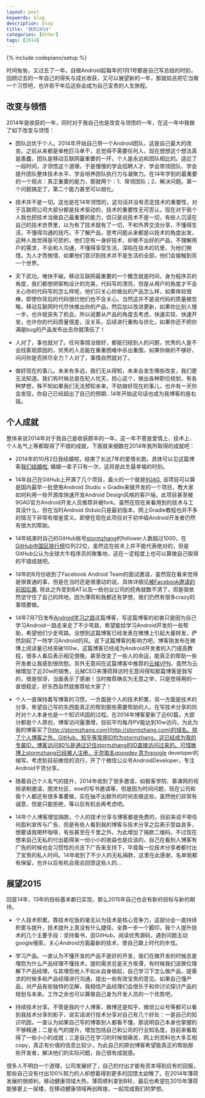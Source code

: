 ```yaml
---
layout: post
keywords: blog
description: blog
title: "我的2014"
categories: [Other]
tags: [2014]
---
```

{% include codepiano/setup %}

时间匆匆，又过去了一年。自做Android起每年的1月1号都是自己写总结的时刻，回顾过去的一年自己的得失与成长收获，又可以展望新的一年，那就姑且把它当做一个习惯吧，也许若干年后这些会成为自己宝贵的人生旅程。

## 改变与领悟

2014年是收获的一年，同时对于我自己也是改变与领悟的一年，在这一年中我做了如下改变与领悟：

* 团队远优于个人。2014年开始自己带一个Android团队，这是自己最大的改变。之前从来都是单枪匹马单干，总觉得不需要任何人，现在想想这个想法真是愚蠢，团队是移动互联网最重要的一环，个人是永远和团队相比的。适应了一段时间，才领悟这个道理，于是慢慢的学会招聘人才、学会带领团队、学会提升团队整体技术水平、学会培养团队执行力与凝聚力。在14年学到的最重要的一个观点：真正重要的能力，那就两个：1、带领团队；2、解决问题。第一个问题搞定了，第二个能力甚至可以弱化。

* 技术并不是一切。这也是在14年领悟的，这句话并没有否定技术的重要性，对于互联网公司大部分都是技术驱动的，技术的重要性无可否认，现在对于我个人我也把技术当做自己最重要的能力，但只是说技术不是一切，有些人沉浸在自己的技术世界里，以为有了技术就有了一切，不和外界交流分享，不懂得生活，不懂得沟通的技巧，不了解产品，思考问题从来都是以技术的角度出发，这种人我觉得是可悲的，他们空有一身好技术，却做不出好的产品，不理解用户的需求，不会和人沟通，不懂得享受生活，深陷在技术的坑里，为他们惋惜，为人才而惋惜，如果他们意识到技术并不是生活的全部，他们会接触到另一个世界。

* 天下武功，唯快不破。移动互联网最重要的一个概念就是时间，身为程序员的角度，我们都想把架构设计的完美，代码写的漂亮，但是从用户的角度才不会关心你的代码写的怎么样呢，他们只关心你做出的产品怎么样，如果体验很棒，即使你背后的代码很烂他们也不会关心。当然这并不是说代码的质量被忽略，移动互联网时代尽快推出你的产品，然后加以改进更新，如果你比别人慢一步，也许就丧失了机会。所以说要从产品的角度去考虑，快速实现、快速开发，也许你的代码质量很差，没关系，后续进行重构与优化，如果你还不把你满是bug的产品发布出去你就落伍了！

* 人对了，事也就对了。任何事情没做好，都能归结到人的问题，优秀的人是不会找客观原因的，优秀的人总能在重重困难中杀出重围，如果你做的不够好，问问你是否拼尽全力？人对了，事情自然就对了。

* 做好现在的事儿。未来有多远，我们无从得知，未来会发生哪些改变，我们更无法知道。我们有时候总是在杞人忧天，担心这个，做出各种职位规划，有各种梦想，殊不知如果我们无法预知未来，不妨做好现在的事儿，也许有一天你会发现，你自己已经超出了自己的预期...14年开始这句话也成为我博客的座右铭。

## 个人成就

整体来说2014年对于我自己是收获颇丰的一年。这一年不管是爱情上、技术上、个人名气上等都取得了不错的成就，下面就来细数在2014年我所取得的成就吧：

* 2014年的10月2日我结婚啦，结束了长达7年的爱情长跑，具体可以见这篇博客[我们结婚啦](http://stormzhang.com/other/2014/09/10/we-get-married/), 婚姻一辈子只有一次，这将是此生最幸福的时刻。

* 14年自己在GitHub上开源了几个项目，最火的一个就是[9GAG](https://github.com/stormzhang/9GAG), 该项目可以算是国内最早一批使用Android Studio + Gradle来做开发的一个项目，教大家如何利用一些开源库快速开发Android Design风格的客户端，此项目甚至被9GAG官方Android开发人员推荐并被fork。虽然在现在来看用到的技术与工具没什么，但在当时Android Stduio只是最初版本，网上Gradle教程也并不多的情况下非常有借鉴意义。即使在现在此项目对于初中级Android开发者仍然有很大的帮助。

* 14年结束时自己的GitHub账号[stormzhang](https://github.com/stormzhang)的follower人数超过1000，在[GitHub中国区排行榜](http://githubrank.com/)位列22位，虽然这在技术上并不能代表绝对的，但是GitHub公认为全球大牛程序员的聚集地，这在一定程度上也可以算做自己取得的不错成就吧。

* 14年的8月份收到了Facebook Android Team的面试邀请，虽然现在看来觉得是很普通的事，但是在当时还是很激动的说。具体详细见[被Facebook邀请的前因后果](http://stormzhang.com/other/2014/08/17/invited-by-facebook/). 除此之外受到BAT以及一些创业公司的挖角就数不清了，但是我依然坚守住了自己的阵地，因为薄荷和我都还有梦想，我们仍然有很多crazy的事情要做。

* 14年7月7日发布[Android学习之路](http://stormzhang.com/android/2014/07/07/learn-android-from-rookie/)这篇博客，写这篇博客的初衷只是因为自己学习Android一路走来走了不少弯路，希望能给学习Android开发的一些帮助，希望他们少走弯路。没想到这篇博客已经发表在微博上引起大量转发，俨然刮起了一阵学习Android的风。说下这篇博客的影响力吧，博客刚发布在微博上阅读量已经突破100w，这篇博客已经成为Android开发者的入门提高教程，很多人看后表示相见恨晚，甚至改变了一些人的命运，能真正的帮助一些开发者让我感到很欣慰。另外无意间在这篇博客中推荐的[云梯VPN](https://www.ytvpn.com/?r=a9b90a505050781a)，竟然为云梯增加了近20w的销售，云梯CEO来薄荷拜访时无意间得知那篇博客是我写的，很是惊讶，当面表示了感谢！当时推荐确实为无意之举，只是觉得用的一直很稳定，好东西自然就推荐给大家了！

* 个人一直保持着写博客的习惯，一方面是个人的技术积累，另一方面是技术的分享，希望自己写的东西能真正的帮到那些需要帮助的人，在写技术分享的同时对个人本身也是一个知识巩固的过程。在2014年博客更新了近60篇，大部分都是个人原创，博客访问量激增，目前平均每月PV能达到10w访问，为此为我的博客买了[http://stormzhang.com](http://stormzhang.com)的域名。除了个人博客之外，GitHub、知乎等常用ID均为stormzhang，这已经成为我的专属ID，博客访问80%是通过记住stormzhang的ID直接访问过来的。可惜微博上stormzhang已经被人注册，无奈取名googdev,意为google developer的缩写。考虑到目前微信的流行，开了个微信公众号AndroidDeveloper，专注Android干货分享。

* 随着自己个人名气的提升，2014年收到了很多邀请，如极客学院、慕课网的视频录制邀请，图灵社区、eoe的写书邀请等，但是因为时间问题，现在公司和我个人都还有很多事要做，实在抽不出额外的时间去做这些，虽然他们非常有诚意，但是只能拒绝，等以后有机会再考虑吧。

* 14年个人博客增加捐款，个人的技术分享与博客都是免费的，目前来说不带任何盈利宣传与广告，但是有些人看到我的博客与技术分享之后表示受益良多，想要请我喝杯咖啡，有些甚至在千里之外，为此增加了捐款二维码，不过现在想来自己无私的付出能得来一份小小的收益也是应该的，自己在看别人博客有广告的时候也会习惯性的点击下广告来支持下，毕竟每一位技术分享者都付出了宝贵的私人时间。14年收到了不少人的无私捐款，这里在此感谢，名单我都有保留，也许以后有机会我会回馈这些人的...

## 展望2015

回首14年，13年的目标基本都已实现，那么2015年自己也会有新的目标与新的期待。

* 个人技术积累。靠技术吃饭的毫无以为技术是核心竞争力，这部分会一直持续积累与提升，技术提升上真没有什么捷径，全靠一步一个脚印，我个人提升技术的几个主要手段：坚持看书，逛GitHub，阅读优秀源码，遇到问题主动google搜索，关心Android方面最新的技术，使自己跟上时代的步伐。

* 学习产品。一直认为不懂开发的产品不是好的开发，我们在做开发的时候总是埋怨为什么产品经理不懂技术，提的需求总是天方夜谭，有时候我们该换位理解下产品经理，与其埋怨他人不如从自身做起，自己学习下怎么做产品，提需求的时候多和产品经理进行沟通，提出一些有效宝贵的意见。如果自己懂产品，对产品有些独特的见解，我相信产品经理们会很乐于和你讨论探讨产品的规划与未来。工作之余也可以算做自己身为开发人员的一个优势吧，

* 持续技术分享。不管是我的个人博客、微博还是知乎、微信公众号等都可以看到我技术分享的影子，说实话进行技术分享对自己有几个好处：一是自己的知识巩固，一直认为如果自己写的博客别人都看不懂，那说明自己本身也掌握的不够精通；二是名气的提升，增加包括自己和公司的行业知名度，目前来看取得了一些小小的成就；三是自己在学习的时候很痛苦，网上的资料也大多互相copy，真正有价值的信息比较少，为此自己的原创博客希望能真正的帮助那些开发者，解决他们的实际问题，自己很有成就感。

很多人不明白一个道理，公司发展好了，自己的付出才能有资本得到应有的回报，那些自己没有付出100%努力的人却想着得到更多的回馈太幼稚了。在2014年薄荷发展的很顺利，移动健康领域大热，薄荷顺利拿到B轮，最后也希望在2015年薄荷能够更上一层楼，在移动健康领域再创辉煌，一起完成我们的梦想。



